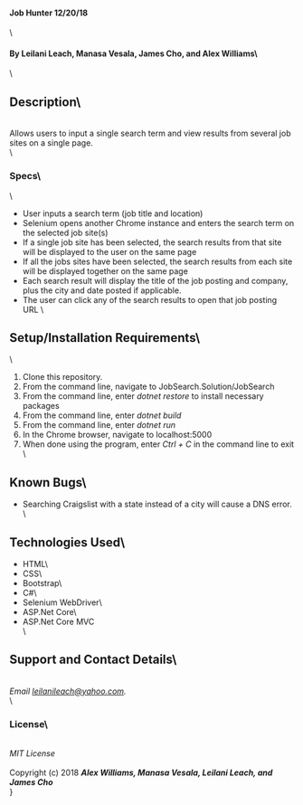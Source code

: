 #### Job Hunter 12/20/18
\
#### By **Leilani Leach, Manasa Vesala, James Cho, and Alex Williams**\
\
## Description\
\
Allows users to input a single search term and view results from several job sites on a single page.\
\
### Specs\
\
* User inputs a search term (job title and location)
* Selenium opens another Chrome instance and enters the search term on the selected job site(s)
* If a single job site has been selected, the search results from that site will be displayed to the user on the same page
* If all the jobs sites have been selected, the search results from each site will be displayed together on the same page
* Each search result will display the title of the job posting and company, plus the city and date posted if applicable.
* The user can click any of the search results to open that job posting URL
\
## Setup/Installation Requirements\
\
1. Clone this repository.
2. From the command line, navigate to JobSearch.Solution/JobSearch
3. From the command line, enter _dotnet restore_ to install necessary packages
4. From the command line, enter _dotnet build_
5. From the command line, enter _dotnet run_
6. In the Chrome browser, navigate to localhost:5000
7. When done using the program, enter _Ctrl + C_ in the command line to exit 
\
## Known Bugs\
* Searching Craigslist with a state instead of a city will cause a DNS error.\
\
## Technologies Used\
* HTML\
* CSS\
* Bootstrap\
* C#\
* Selenium WebDriver\
* ASP.Net Core\
* ASP.Net Core MVC\
\
## Support and Contact Details\
\
_Email leilanileach@yahoo.com._\
\
### License\
\
*MIT License*\
\
Copyright (c) 2018 **_Alex Williams, Manasa Vesala, Leilani Leach, and James Cho_**\
}
